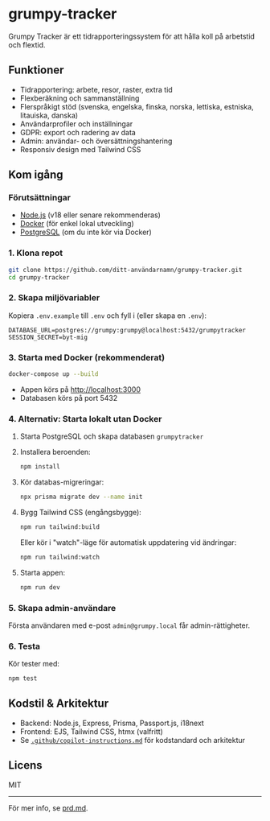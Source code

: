 # grumpy-tracker

Grumpy Tracker är ett tidrapporteringssystem för att hålla koll på arbetstid och flextid.

## Funktioner

- Tidrapportering: arbete, resor, raster, extra tid
- Flexberäkning och sammanställning
- Flerspråkigt stöd (svenska, engelska, finska, norska, lettiska, estniska, litauiska, danska)
- Användarprofiler och inställningar
- GDPR: export och radering av data
- Admin: användar- och översättningshantering
- Responsiv design med Tailwind CSS

## Kom igång

### Förutsättningar

- [Node.js](https://nodejs.org/) (v18 eller senare rekommenderas)
- [Docker](https://www.docker.com/) (för enkel lokal utveckling)
- [PostgreSQL](https://www.postgresql.org/) (om du inte kör via Docker)

### 1. Klona repot

```sh
git clone https://github.com/ditt-användarnamn/grumpy-tracker.git
cd grumpy-tracker
```

### 2. Skapa miljövariabler

Kopiera `.env.example` till `.env` och fyll i (eller skapa en `.env`):

```
DATABASE_URL=postgres://grumpy:grumpy@localhost:5432/grumpytracker
SESSION_SECRET=byt-mig
```

### 3. Starta med Docker (rekommenderat)

```sh
docker-compose up --build
```

- Appen körs på [http://localhost:3000](http://localhost:3000)
- Databasen körs på port 5432

### 4. Alternativ: Starta lokalt utan Docker

1. Starta PostgreSQL och skapa databasen `grumpytracker`
2. Installera beroenden:

   ```sh
   npm install
   ```

3. Kör databas-migreringar:

   ```sh
   npx prisma migrate dev --name init
   ```

4. Bygg Tailwind CSS (engångsbygge):

   ```sh
   npm run tailwind:build
   ```

   Eller kör i "watch"-läge för automatisk uppdatering vid ändringar:

   ```sh
   npm run tailwind:watch
   ```

5. Starta appen:

   ```sh
   npm run dev
   ```

### 5. Skapa admin-användare

Första användaren med e-post `admin@grumpy.local` får admin-rättigheter.

### 6. Testa

Kör tester med:

```sh
npm test
```

## Kodstil & Arkitektur

- Backend: Node.js, Express, Prisma, Passport.js, i18next
- Frontend: EJS, Tailwind CSS, htmx (valfritt)
- Se [`.github/copilot-instructions.md`](.github/copilot-instructions.md) för kodstandard och arkitektur

## Licens

MIT

---

För mer info, se [prd.md](prd.md).
